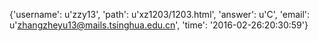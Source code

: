{'username': u'zzy13', 'path': u'xz1203/1203.html', 'answer': u'C', 'email': u'zhangzheyu13@mails.tsinghua.edu.cn', 'time': '2016-02-26:20:30:59'}